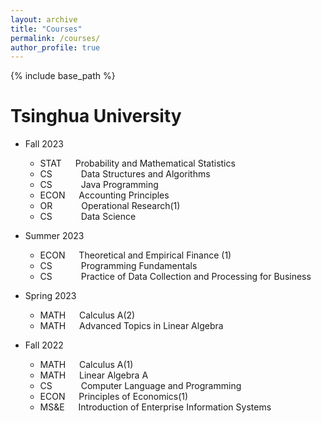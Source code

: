 ```yaml
---
layout: archive
title: "Courses"
permalink: /courses/
author_profile: true
---
```


{% include base_path %}



Tsinghua University
======
* Fall 2023
  * STAT    &emsp; Probability and Mathematical Statistics
  * CS&emsp;&emsp;&emsp; Data Structures and Algorithms
  * CS&emsp;&emsp;&emsp; Java Programming
  * ECON    &emsp; Accounting Principles
  * OR&emsp;&emsp;&emsp; Operational Research(1)
  * CS&emsp;&emsp;&emsp; Data Science

* Summer 2023
  * ECON    &emsp; Theoretical and Empirical Finance (1)
  * CS&emsp;&emsp;&emsp; Programming Fundamentals
  * CS&emsp;&emsp;&emsp; Practice of Data Collection and Processing for Business
    
* Spring 2023
  * MATH    &emsp; Calculus A(2)
  * MATH    &emsp; Advanced Topics in Linear Algebra

* Fall 2022
  * MATH    &emsp; Calculus A(1)
  * MATH    &emsp; Linear Algebra A
  * CS&emsp;&emsp;&emsp; Computer Language and Programming
  * ECON    &emsp; Principles of Economics(1)
  * MS&E    &emsp; Introduction of Enterprise Information Systems
